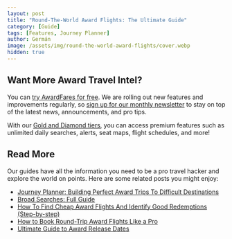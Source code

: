 ```yaml
---
layout: post
title: "Round-The-World Award Flights: The Ultimate Guide"
category: [Guide]
tags: [Features, Journey Planner]
author: Germán
image: /assets/img/round-the-world-award-flights/cover.webp
hidden: true
---
```


## Want More Award Travel Intel?

You can [try AwardFares for free](https://awardfares.com/). We are rolling out new features and improvements regularly, so [sign up for our monthly newsletter](https://awardfares.com/newsletter) to stay on top of the latest news, announcements, and pro tips.

With our [Gold and Diamond tiers](https://awardfares.com/pricing), you can access premium features such as unlimited daily searches, alerts, seat maps, flight schedules, and more!

## Read More

Our guides have all the information you need to be a pro travel hacker and explore the world on points. Here are some related posts you might enjoy:

- [Journey Planner: Building Perfect Award Trips To Difficult Destinations](https://blog.awardfares.com/journey-planner/)
- [Broad Searches: Full Guide](https://blog.awardfares.com/broad-search-guide/)
- [How To Find Cheap Award Flights And Identify Good Redemptions (Step-by-step)](https://blog.awardfares.com/how-to-find-cheap-award-flights/)
- [How to Book Round-Trip Award Flights Like a Pro](https://blog.awardfares.com/round-trip-award-flights/)
- [Ultimate Guide to Award Release Dates](https://blog.awardfares.com/ultimate-guide-to-award-release-dates/)
